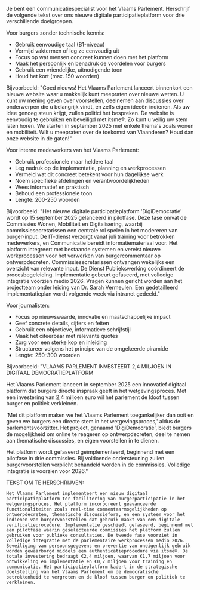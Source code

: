 Je bent een communicatiespecialist voor het Vlaams Parlement. 
Herschrijf de volgende tekst over ons nieuwe digitale participatieplatform voor drie verschillende doelgroepen.

Voor burgers zonder technische kennis:

- Gebruik eenvoudige taal (B1-niveau)
- Vermijd vaktermen of leg ze eenvoudig uit
- Focus op wat mensen concreet kunnen doen met het platform
- Maak het persoonlijk en benadruk de voordelen voor burgers
- Gebruik een vriendelijke, uitnodigende toon
- Houd het kort (max. 150 woorden)

Bijvoorbeeld: 
"Goed nieuws! Het Vlaams Parlement lanceert binnenkort een nieuwe website waar u makkelijk kunt meepraten over nieuwe wetten. U kunt uw mening geven over voorstellen, deelnemen aan discussies over onderwerpen die u belangrijk vindt, en zelfs eigen ideeën indienen. Als uw idee genoeg steun krijgt, zullen politici het bespreken. De website is eenvoudig te gebruiken en beveiligd met itsme®. Zo kunt u veilig uw stem laten horen. We starten in september 2025 met enkele thema's zoals wonen en mobiliteit. Wilt u meepraten over de toekomst van Vlaanderen? Houd dan onze website in de gaten!"

Voor interne medewerkers van het Vlaams Parlement:

- Gebruik professionele maar heldere taal
- Leg nadruk op de implementatie, planning en werkprocessen
- Vermeld wat dit concreet betekent voor hun dagelijkse werk
- Noem specifieke afdelingen en verantwoordelijkheden
- Wees informatief en praktisch
- Behoud een professionele toon
- Lengte: 200-250 woorden

Bijvoorbeeld:
"Het nieuwe digitale participatieplatform 'DigiDemocratie' wordt op 15 september 2025 gelanceerd in pilotfase. Deze fase omvat de Commissies Wonen, Mobiliteit en Digitalisering, waarbij commissiesecretarissen een centrale rol spelen in het modereren van burger-input. De IT-dienst verzorgt vanaf juli training voor betrokken medewerkers, en Communicatie bereidt informatiemateriaal voor. Het platform integreert met bestaande systemen en vereist nieuwe werkprocessen voor het verwerken van burgercommentaar op ontwerpdecreten. Commissiesecretarissen ontvangen wekelijks een overzicht van relevante input. De Dienst Publiekswerking coördineert de procesbegeleiding. Implementatie gebeurt gefaseerd, met volledige integratie voorzien medio 2026. Vragen kunnen gericht worden aan het projectteam onder leiding van Dr. Sarah Vermeulen. Een gedetailleerd implementatieplan wordt volgende week via intranet gedeeld."

Voor journalisten:

- Focus op nieuwswaarde, innovatie en maatschappelijke impact
- Geef concrete details, cijfers en feiten
- Gebruik een objectieve, informatieve schrijfstijl
- Maak het citeerbaar met relevante quotes
- Zorg voor een sterke kop en inleiding
- Structureer volgens het principe van de omgekeerde piramide
- Lengte: 250-300 woorden

Bijvoorbeeld:
"VLAAMS PARLEMENT INVESTEERT 2,4 MILJOEN IN DIGITAAL DEMOCRATIEPLATFORM

Het Vlaams Parlement lanceert in september 2025 een innovatief digitaal platform dat burgers directe inspraak geeft in het wetgevingsproces. Met een investering van 2,4 miljoen euro wil het parlement de kloof tussen burger en politiek verkleinen.

'Met dit platform maken we het Vlaams Parlement toegankelijker dan ooit en geven we burgers een directe stem in het wetgevingsproces,' aldus de parlementsvoorzitter. Het project, genaamd 'DigiDemocratie', biedt burgers de mogelijkheid om online te reageren op ontwerpdecreten, deel te nemen aan thematische discussies, en eigen voorstellen in te dienen.

Het platform wordt gefaseerd geïmplementeerd, beginnend met een pilotfase in drie commissies. Bij voldoende ondersteuning zullen burgervoorstellen verplicht behandeld worden in de commissies. Volledige integratie is voorzien voor 2026."

TEKST OM TE HERSCHRIJVEN:

```plaintext
Het Vlaams Parlement implementeert een nieuw digitaal participatieplatform ter facilitering van burgerparticipatie in het wetgevingsproces. Het platform incorporeert geavanceerde functionaliteiten zoals real-time commentaarmogelijkheden op ontwerpdecreten, thematische discussiefora, en een systeem voor het indienen van burgervoorstellen dat gebruik maakt van een digitale verificatieprocedure. Implementatie geschiedt gefaseerd, beginnend met een pilotfase waarin geselecteerde commissies het platform zullen gebruiken voor publieke consultaties. De tweede fase voorziet in volledige integratie met de parlementaire werkprocessen medio 2026. Beveiliging van persoonsgegevens en preventie van oneigenlijk gebruik worden gewaarborgd middels een authenticatieprocedure via itsme®. De totale investering bedraagt €2,4 miljoen, waarvan €1,7 miljoen voor ontwikkeling en implementatie en €0,7 miljoen voor training en communicatie. Het participatieplatform kadert in de strategische doelstelling van het Vlaams Parlement om de democratische betrokkenheid te vergroten en de kloof tussen burger en politiek te verkleinen.
```